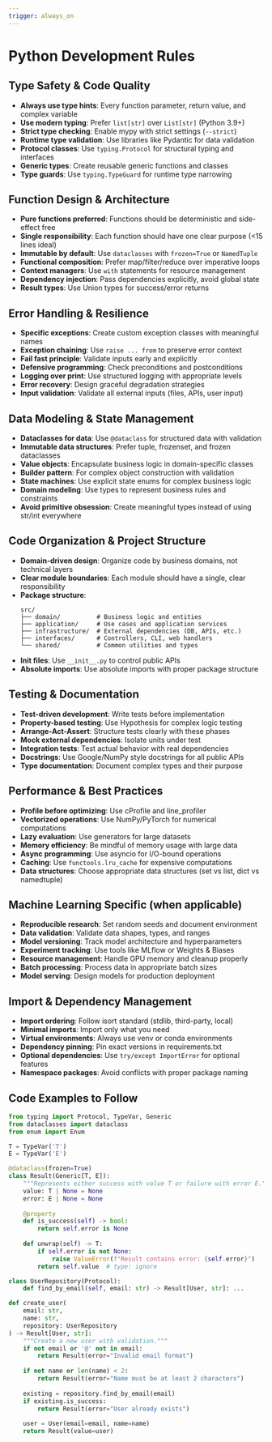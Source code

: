 ```yaml
---
trigger: always_on
---
```


# Python Development Rules

## Type Safety & Code Quality
- **Always use type hints**: Every function parameter, return value, and complex variable
- **Use modern typing**: Prefer `list[str]` over `List[str]` (Python 3.9+)
- **Strict type checking**: Enable mypy with strict settings (`--strict`)
- **Runtime type validation**: Use libraries like Pydantic for data validation
- **Protocol classes**: Use `typing.Protocol` for structural typing and interfaces
- **Generic types**: Create reusable generic functions and classes
- **Type guards**: Use `typing.TypeGuard` for runtime type narrowing

## Function Design & Architecture
- **Pure functions preferred**: Functions should be deterministic and side-effect free
- **Single responsibility**: Each function should have one clear purpose (<15 lines ideal)
- **Immutable by default**: Use `dataclasses` with `frozen=True` or `NamedTuple`
- **Functional composition**: Prefer map/filter/reduce over imperative loops
- **Context managers**: Use `with` statements for resource management
- **Dependency injection**: Pass dependencies explicitly, avoid global state
- **Result types**: Use Union types for success/error returns

## Error Handling & Resilience
- **Specific exceptions**: Create custom exception classes with meaningful names
- **Exception chaining**: Use `raise ... from` to preserve error context
- **Fail fast principle**: Validate inputs early and explicitly
- **Defensive programming**: Check preconditions and postconditions
- **Logging over print**: Use structured logging with appropriate levels
- **Error recovery**: Design graceful degradation strategies
- **Input validation**: Validate all external inputs (files, APIs, user input)

## Data Modeling & State Management
- **Dataclasses for data**: Use `@dataclass` for structured data with validation
- **Immutable data structures**: Prefer tuple, frozenset, and frozen dataclasses
- **Value objects**: Encapsulate business logic in domain-specific classes
- **Builder pattern**: For complex object construction with validation
- **State machines**: Use explicit state enums for complex business logic
- **Domain modeling**: Use types to represent business rules and constraints
- **Avoid primitive obsession**: Create meaningful types instead of using str/int everywhere

## Code Organization & Project Structure
- **Domain-driven design**: Organize code by business domains, not technical layers
- **Clear module boundaries**: Each module should have a single, clear responsibility
- **Package structure**: 
  ```
  src/
  ├── domain/          # Business logic and entities
  ├── application/     # Use cases and application services
  ├── infrastructure/  # External dependencies (DB, APIs, etc.)
  ├── interfaces/      # Controllers, CLI, web handlers
  └── shared/          # Common utilities and types
  ```
- **Init files**: Use `__init__.py` to control public APIs
- **Absolute imports**: Use absolute imports with proper package structure

## Testing & Documentation
- **Test-driven development**: Write tests before implementation
- **Property-based testing**: Use Hypothesis for complex logic testing
- **Arrange-Act-Assert**: Structure tests clearly with these phases
- **Mock external dependencies**: Isolate units under test
- **Integration tests**: Test actual behavior with real dependencies
- **Docstrings**: Use Google/NumPy style docstrings for all public APIs
- **Type documentation**: Document complex types and their purpose

## Performance & Best Practices
- **Profile before optimizing**: Use cProfile and line_profiler
- **Vectorized operations**: Use NumPy/PyTorch for numerical computations
- **Lazy evaluation**: Use generators for large datasets
- **Memory efficiency**: Be mindful of memory usage with large data
- **Async programming**: Use asyncio for I/O-bound operations
- **Caching**: Use `functools.lru_cache` for expensive computations
- **Data structures**: Choose appropriate data structures (set vs list, dict vs namedtuple)

## Machine Learning Specific (when applicable)
- **Reproducible research**: Set random seeds and document environment
- **Data validation**: Validate data shapes, types, and ranges
- **Model versioning**: Track model architecture and hyperparameters
- **Experiment tracking**: Use tools like MLflow or Weights & Biases
- **Resource management**: Handle GPU memory and cleanup properly
- **Batch processing**: Process data in appropriate batch sizes
- **Model serving**: Design models for production deployment

## Import & Dependency Management
- **Import ordering**: Follow isort standard (stdlib, third-party, local)
- **Minimal imports**: Import only what you need
- **Virtual environments**: Always use venv or conda environments
- **Dependency pinning**: Pin exact versions in requirements.txt
- **Optional dependencies**: Use `try/except ImportError` for optional features
- **Namespace packages**: Avoid conflicts with proper package naming

## Code Examples to Follow
```python
from typing import Protocol, TypeVar, Generic
from dataclasses import dataclass
from enum import Enum

T = TypeVar('T')
E = TypeVar('E')

@dataclass(frozen=True)
class Result(Generic[T, E]):
    """Represents either success with value T or failure with error E."""
    value: T | None = None
    error: E | None = None
    
    @property
    def is_success(self) -> bool:
        return self.error is None
    
    def unwrap(self) -> T:
        if self.error is not None:
            raise ValueError(f"Result contains error: {self.error}")
        return self.value  # type: ignore

class UserRepository(Protocol):
    def find_by_email(self, email: str) -> Result[User, str]: ...

def create_user(
    email: str, 
    name: str, 
    repository: UserRepository
) -> Result[User, str]:
    """Create a new user with validation."""
    if not email or '@' not in email:
        return Result(error="Invalid email format")
    
    if not name or len(name) < 2:
        return Result(error="Name must be at least 2 characters")
    
    existing = repository.find_by_email(email)
    if existing.is_success:
        return Result(error="User already exists")
    
    user = User(email=email, name=name)
    return Result(value=user)
```